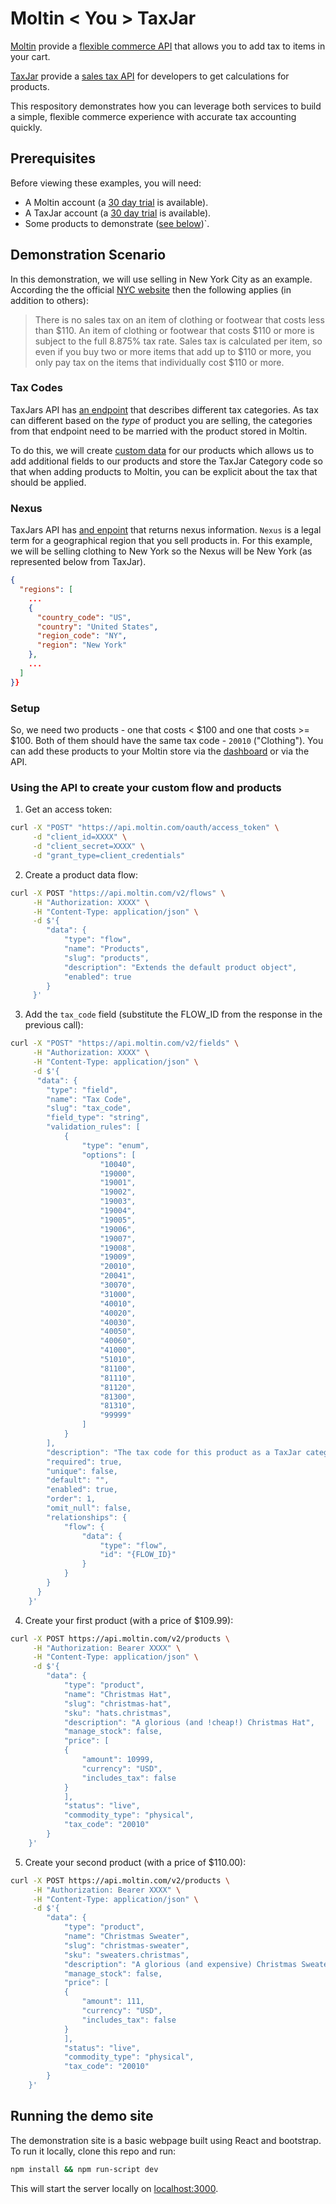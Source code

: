 # Moltin < You > TaxJar

[Moltin](https://moltin.com) provide a [flexible commerce API](https://developers.moltin.com/) that allows you to add tax to items in your cart.

[TaxJar](https://www.taxjar.com) provide a [sales tax API](https://www.taxjar.com/api/) for developers to get calculations for products.

This respository demonstrates how you can leverage both services to build a simple, flexible commerce experience with accurate tax accounting quickly.


## Prerequisites

Before viewing these examples, you will need:

 - A Moltin account (a [30 day trial](https://dashboard.moltin.com/signup) is available).
 - A TaxJar account (a [30 day trial](https://app.taxjar.com/api_sign_up) is available).
 - Some products to demonstrate ([see below](#demonstration-scenario))`.


 ## Demonstration Scenario

In this demonstration, we will use selling in New York City as an example. According the the official [NYC website](https://www1.nyc.gov/nyc-resources/service/2389/sales-tax) then the following applies (in addition to others):

 > There is no sales tax on an item of clothing or footwear that costs less than $110. An item of clothing or footwear that costs $110 or more is subject to the full 8.875% tax rate. Sales tax is calculated per item, so even if you buy two or more items that add up to $110 or more, you only pay tax on the items that individually cost $110 or more.

### Tax Codes

TaxJars API has [an endpoint](https://developers.taxjar.com/api/reference/?javascript#categories) that describes different tax categories. As tax can different based on the _type_ of product you are selling, the categories from that endpoint need to be married with the product stored in Moltin.

To do this, we will create [custom data](https://docs.moltin.com/advanced/custom-data) for our products which allows us to add additional fields to our products and store the TaxJar Category code so that when adding products to Moltin, you can be explicit about the tax that should be applied.

### Nexus

TaxJars API has [and enpoint](https://developers.taxjar.com/api/reference/?javascript#nexus) that returns nexus information. `Nexus` is a legal term for a geographical region that you sell products in. For this example, we will be selling clothing to New York so the Nexus will be New York (as represented below from TaxJar).

```json
{
  "regions": [
    ...
    {
      "country_code": "US",
      "country": "United States",
      "region_code": "NY",
      "region": "New York"
    },
    ...
  ]
}}
```

### Setup

So, we need two products - one that costs < $100 and one that costs >= $100. Both of them should have the same tax code - `20010` ("Clothing"). You can add these products to your Moltin store via the [dashboard](https://dashboard.moltin.com/) or via the API.

### Using the API to create your custom flow and products

1. Get an access token:

```bash
curl -X "POST" "https://api.moltin.com/oauth/access_token" \
     -d "client_id=XXXX" \
     -d "client_secret=XXXX" \
     -d "grant_type=client_credentials"
```

2. Create a product data flow:

```bash
curl -X POST "https://api.moltin.com/v2/flows" \
     -H "Authorization: XXXX" \
     -H "Content-Type: application/json" \
     -d $'{
        "data": {
            "type": "flow",
            "name": "Products",
            "slug": "products",
            "description": "Extends the default product object",
            "enabled": true
        }
     }'
```

3. Add the `tax_code` field (substitute the FLOW_ID from the response in the previous call):

```bash
curl -X "POST" "https://api.moltin.com/v2/fields" \
     -H "Authorization: XXXX" \
     -H "Content-Type: application/json" \
     -d $'{
      "data": {
        "type": "field",
        "name": "Tax Code",
        "slug": "tax_code",
        "field_type": "string",
        "validation_rules": [
            {
                "type": "enum",
                "options": [
                    "10040",
                    "19000",
                    "19001",
                    "19002",
                    "19003",
                    "19004",
                    "19005",
                    "19006",
                    "19007",
                    "19008",
                    "19009",
                    "20010",
                    "20041",
                    "30070",
                    "31000",
                    "40010",
                    "40020",
                    "40030",
                    "40050",
                    "40060",
                    "41000",
                    "51010",
                    "81100",
                    "81110",
                    "81120",
                    "81300",
                    "81310",
                    "99999"
                ]
            }
        ],
        "description": "The tax code for this product as a TaxJar category",
        "required": true,
        "unique": false,
        "default": "",
        "enabled": true,
        "order": 1,
        "omit_null": false,
        "relationships": {
            "flow": {
                "data": {
                    "type": "flow",
                    "id": "{FLOW_ID}"
                }
            }
        }
      }
    }'
```

4. Create your first product (with a price of $109.99):

```bash
curl -X POST https://api.moltin.com/v2/products \
     -H "Authorization: Bearer XXXX" \
     -H "Content-Type: application/json" \
     -d $'{
        "data": {
            "type": "product",
            "name": "Christmas Hat",
            "slug": "christmas-hat",
            "sku": "hats.christmas",
            "description": "A glorious (and !cheap!) Christmas Hat",
            "manage_stock": false,
            "price": [
            {
                "amount": 10999,
                "currency": "USD",
                "includes_tax": false
            }
            ],
            "status": "live",
            "commodity_type": "physical",
            "tax_code": "20010"
        }
    }'
```

5. Create your second product (with a price of $110.00):

```bash
curl -X POST https://api.moltin.com/v2/products \
     -H "Authorization: Bearer XXXX" \
     -H "Content-Type: application/json" \
     -d $'{
        "data": {
            "type": "product",
            "name": "Christmas Sweater",
            "slug": "christmas-sweater",
            "sku": "sweaters.christmas",
            "description": "A glorious (and expensive) Christmas Sweater",
            "manage_stock": false,
            "price": [
            {
                "amount": 111,
                "currency": "USD",
                "includes_tax": false
            }
            ],
            "status": "live",
            "commodity_type": "physical",
            "tax_code": "20010"
        }
    }'
```

## Running the demo site

The demonstration site is a basic webpage built using React and bootstrap. To run it locally, clone this repo and run:

```bash
npm install && npm run-script dev
```

This will start the server locally on [localhost:3000](http://localhost:3000/).
